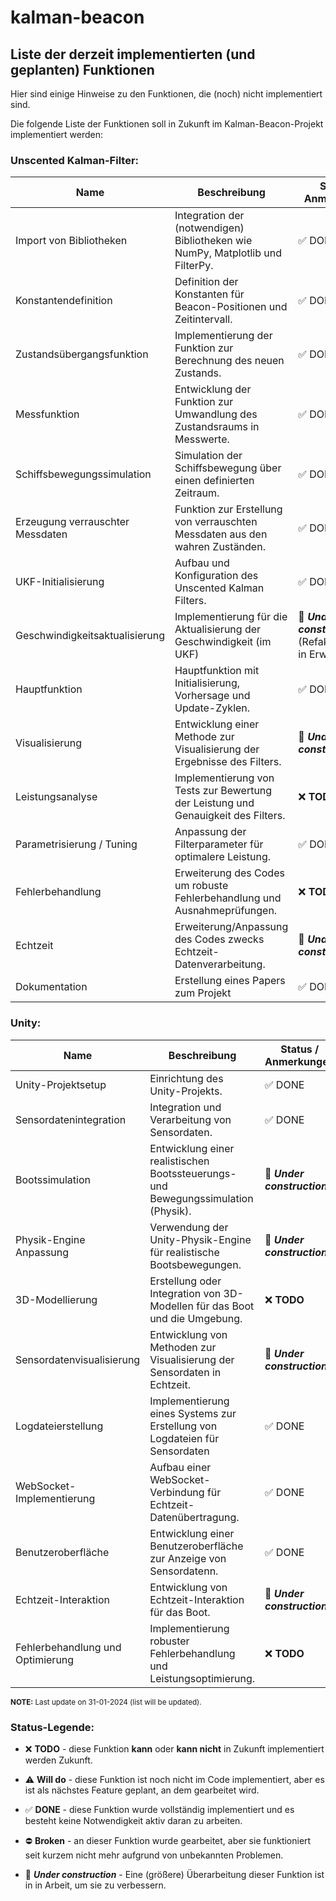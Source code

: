 # kalman-beacon

## Liste der derzeit implementierten (und geplanten) Funktionen

Hier sind einige Hinweise zu den Funktionen, die (noch) nicht implementiert sind.

Die folgende Liste der Funktionen soll in Zukunft im Kalman-Beacon-Projekt implementiert werden:

### Unscented Kalman-Filter:

| Name | Beschreibung | Status / Anmerkungen |
| --- | --- | --- |
| Import von Bibliotheken | Integration der (notwendigen) Bibliotheken wie NumPy, Matplotlib und FilterPy. | ✅ DONE |
| Konstantendefinition | Definition der Konstanten für Beacon-Positionen und Zeitintervall. | ✅ DONE |
| Zustandsübergangsfunktion | Implementierung der Funktion zur Berechnung des neuen Zustands. | ✅ DONE |
| Messfunktion | Entwicklung der Funktion zur Umwandlung des Zustandsraums in Messwerte. | ✅ DONE |
| Schiffsbewegungssimulation | Simulation der Schiffsbewegung über einen definierten Zeitraum. | ✅ DONE |
| Erzeugung verrauschter Messdaten | Funktion zur Erstellung von verrauschten Messdaten aus den wahren Zuständen. | ✅ DONE |
| UKF-Initialisierung | Aufbau und Konfiguration des Unscented Kalman Filters. | ✅ DONE |
| Geschwindigkeitsaktualisierung | Implementierung für die Aktualisierung der Geschwindigkeit (im UKF) | 🚧️ ***Under construction***  (Refaktorisierung in Erwägung) |
| Hauptfunktion | Hauptfunktion mit Initialisierung, Vorhersage und Update-Zyklen. | ✅ DONE |
| Visualisierung | Entwicklung einer Methode zur Visualisierung der Ergebnisse des Filters. | 🚧️ ***Under construction*** |
| Leistungsanalyse | Implementierung von Tests zur Bewertung der Leistung und Genauigkeit des Filters. | ❌ **TODO** |
| Parametrisierung / Tuning | Anpassung der Filterparameter für optimalere Leistung. | ✅ DONE |
| Fehlerbehandlung | Erweiterung des Codes um robuste Fehlerbehandlung und Ausnahmeprüfungen. | ❌ **TODO** |
| Echtzeit | Erweiterung/Anpassung des Codes zwecks Echtzeit-Datenverarbeitung. | 🚧️ ***Under construction*** |
| Dokumentation | Erstellung eines Papers zum Projekt | ✅ DONE |

### Unity:

| Name | Beschreibung | Status / Anmerkungen |
| --- | --- | --- |
| Unity-Projektsetup | Einrichtung des Unity-Projekts. | ✅ DONE |
| Sensordatenintegration | Integration und Verarbeitung von Sensordaten. | ✅ DONE |
| Bootssimulation | Entwicklung einer realistischen Bootssteuerungs- und Bewegungssimulation (Physik). | 🚧️ ***Under construction*** |
| Physik-Engine Anpassung | Verwendung der Unity-Physik-Engine für realistische Bootsbewegungen. | 🚧️ ***Under construction*** |
| 3D-Modellierung | Erstellung oder Integration von 3D-Modellen für das Boot und die Umgebung. | ❌ **TODO** |
| Sensordatenvisualisierung | Entwicklung von Methoden zur Visualisierung der Sensordaten in Echtzeit. | 🚧️ ***Under construction*** |
| Logdateierstellung | Implementierung eines Systems zur Erstellung von Logdateien für Sensordaten | ✅ DONE |
| WebSocket-Implementierung | Aufbau einer WebSocket-Verbindung für Echtzeit-Datenübertragung. | ✅ DONE |
| Benutzeroberfläche | Entwicklung einer Benutzeroberfläche zur Anzeige von Sensordatenn. | ✅ DONE |
| Echtzeit-Interaktion | Entwicklung von Echtzeit-Interaktion für das Boot. | 🚧️ ***Under construction*** |
| Fehlerbehandlung und Optimierung | Implementierung robuster Fehlerbehandlung und Leistungsoptimierung. | ❌ **TODO** |

<sub> **NOTE:** Last update on 31-01-2024 (list will be updated). </sub>

### Status-Legende:
 
 - ❌️ **TODO** - diese Funktion **kann** oder **kann nicht** in Zukunft implementiert werden
   Zukunft. 

- ⚠️ **Will do** - diese Funktion ist noch nicht im Code implementiert, aber
   es ist als nächstes Feature geplant, an dem gearbeitet wird.

 - ✅️ **DONE** - diese Funktion wurde vollständig implementiert und es besteht keine Notwendigkeit
   aktiv daran zu arbeiten.
 
 - ⛔️ **Broken** - an dieser Funktion wurde gearbeitet, aber sie funktioniert seit kurzem nicht mehr
   aufgrund von unbekannten Problemen.

 - 🚧️ ***Under construction*** - Eine (größere) Überarbeitung dieser Funktion ist in
   in Arbeit, um sie zu verbessern.
